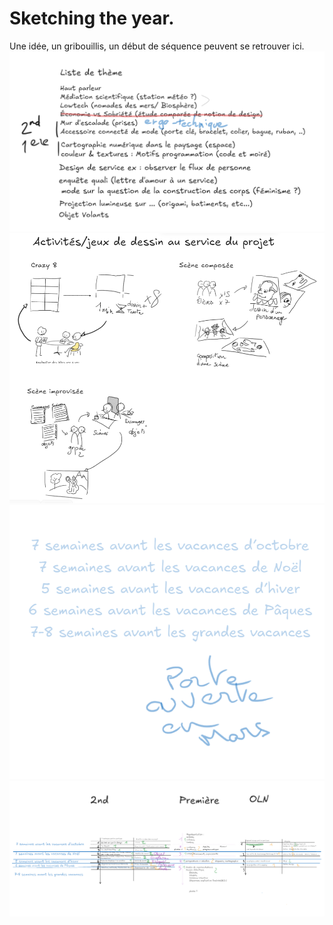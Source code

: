 # Sketching the year. 
Une idée, un gribouillis, un début de séquence peuvent se retrouver ici.  
![Image](../Pasted%20image%2020240827161833.png)
![Image](../Pasted%20image%2020240827162340.png)![Image](../Pasted%20image%2020240827162616.png)![Image](../Pasted%20image%2020240827170503.png)